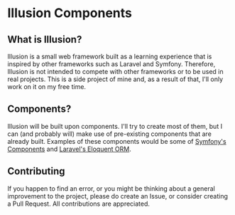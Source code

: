 # Illusion Components

What is Illusion?
-------------------
Illusion is a small web framework built as a learning experience that is inspired by other frameworks such as Laravel and Symfony. Therefore, Illusion is not intended to compete with other frameworks or to be used in real projects.
This is a side project of mine and, as a result of that, I'll only work on it on my free time.

Components?
----------------
Illusion will be built upon components. I'll try to create most of them, but I can (and probably will) make use of pre-existing components that are already built. Examples of these components would be some of [Symfony's Components](http://symfony.com/components) and [Laravel's Eloquent ORM](http://laravel.com/docs/5.0/eloquent).

Contributing
---------------
If you happen to find an error, or you might be thinking about a general improvement to the project, please do create an Issue, or consider creating a Pull Request. All contributions are appreciated.
